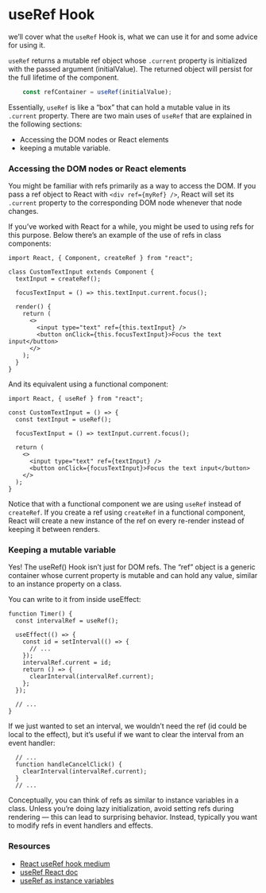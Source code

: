 # useRef Hook
we’ll cover what the `useRef` Hook is, what we can use it for and some advice for using it.

`useRef` returns a mutable ref object whose `.current` property is  initialized with the passed argument (initialValue). The returned object will persist for the full lifetime of the component.


```js
    const refContainer = useRef(initialValue);
```

Essentially, `useRef` is like a “box” that can hold a mutable value in its `.current` property.
There are two main uses of `useRef` that are explained in the following sections: 
- Accessing the DOM nodes or React elements 
-  keeping a mutable variable.



### Accessing the DOM nodes or React elements
You might be familiar with refs primarily as a way to access the DOM. If you pass a ref object to React with `<div ref={myRef} />`, React will set its `.current` property to the corresponding DOM node whenever that node changes.

If you’ve worked with React for a while, you might be used to using refs for this purpose. Below there’s an example of the use of refs in class components:

```jsx=
import React, { Component, createRef } from "react";

class CustomTextInput extends Component {
  textInput = createRef();

  focusTextInput = () => this.textInput.current.focus();

  render() {
    return (
      <>
        <input type="text" ref={this.textInput} />
        <button onClick={this.focusTextInput}>Focus the text input</button>
      </>
    );
  }
}
```

And its equivalent using a functional component:


```jsx=
import React, { useRef } from "react";

const CustomTextInput = () => {
  const textInput = useRef();

  focusTextInput = () => textInput.current.focus();

  return (
    <>
      <input type="text" ref={textInput} />
      <button onClick={focusTextInput}>Focus the text input</button>
    </>
  );
}
```
‍Notice that with a functional component we are using `useRef` instead of `createRef`. If you create a ref using `createRef` in a functional component, React will create a new instance of the ref on every re-render instead of keeping it between renders.

### Keeping a mutable variable
Yes! The useRef() Hook isn’t just for DOM refs. The “ref” object is a generic container whose current property is mutable and can hold any value, similar to an instance property on a class.

You can write to it from inside useEffect:
```jsx=
function Timer() {
  const intervalRef = useRef();

  useEffect(() => {
    const id = setInterval(() => {
      // ...
    });
    intervalRef.current = id;
    return () => {
      clearInterval(intervalRef.current);
    };
  });

  // ...
}
```
If we just wanted to set an interval, we wouldn’t need the ref (id could be local to the effect), but it’s useful if we want to clear the interval from an event handler:

```jsx=
  // ...
  function handleCancelClick() {
    clearInterval(intervalRef.current);
  }
  // ...
```
Conceptually, you can think of refs as similar to instance variables in a class. Unless you’re doing lazy initialization, avoid setting refs during rendering — this can lead to surprising behavior. Instead, typically you want to modify refs in event handlers and effects.

    
    
### Resources
- [React useRef hook medium](https://medium.com/trabe/react-useref-hook-b6c9d39e2022)
- [useRef React doc](https://reactjs.org/docs/hooks-reference.html#useref)   
- [useRef as instance variables](https://reactjs.org/docs/hooks-faq.html#is-there-something-like-instance-variables)
    